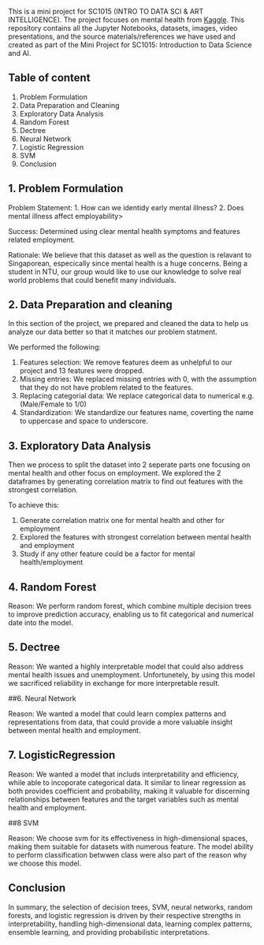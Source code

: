 This is a mini project for SC1015 (INTRO TO DATA SCI & ART INTELLIGENCE). The project focuses on mental health from [Kaggle](https://www.kaggle.com/datasets/michaelacorley/unemployment-and-mental-illness-survey). This repository contains all the Jupyter Notebooks, datasets, images, video presentations, and the source materials/references we have used and created as part of the Mini Project for SC1015: Introduction to Data Science and AI.

## Table of content
  1. Problem Formulation
  2. Data Preparation and Cleaning
  3. Exploratory Data Analysis
  4. Random Forest
  5. Dectree
  6. Neural Network
  7. Logistic Regression
  8. SVM
  9. Conclusion


## 1. Problem Formulation

Problem Statement: 1. How can we identidy early mental illness?
                   2. Does mental illness affect employability>

Success: Determined using clear mental health symptoms and features related employment.

Rationale: We believe that this dataset as well as the question is relavant to Singaporean, especically since mental health is a huge concerns. Being a student in NTU, our group would like to use our knowledge to solve real world problems that could benefit many individuals.

## 2. Data Preparation and cleaning

In this section of the project, we prepared and cleaned the data to help us analyze our data better so that it matches our problem statment.

We performed the following:

 1. Features selection: We remove features deem as unhelpful to our project and 13 features were dropped.
 2. Missing entries: We replaced missing entries with 0, with the assumption that they do not have problem related to the features.
 3. Replacing categorial data: We replace categorical data to numerical e.g. (Male/Female to 1/0) 
 4. Standardization: We standardize our features name, coverting the name to uppercase and space to underscore.


## 3. Exploratory Data Analysis
Then we process to split the dataset into 2 seperate parts one focusing on mental health and other focus on employment. We explored the 2 dataframes by generating correlation matrix to find out features with the strongest correlation.

To achieve this:
1. Generate correlation matrix one for mental health and other for employment
2. Explored the features with strongest correlation between mental health and employment
3. Study if any other feature could be a factor for mental health/employment

## 4. Random Forest

Reason: We perform random forest, which combine multiple decision trees to improve prediction accuracy, enabling us to fit categorical and numerical date into the model.

## 5. Dectree

Reason: We wanted a highly interpretable model that could also address mental health issues and unemployment. Unfortunetely, by using this model we sacrificed reliability in exchange for more interpretable result.

##6. Neural Network

Reason: We wanted a model that could learn complex patterns and representations from data, that could provide a more valuable insight between mental health and employment.

## 7. LogisticRegression

Reason: We wanted a model that includs interpretability and efficiency, while able to incoporate categorical data. It similar to linear regression as both provides coefficient and probability, making it valuable for discerning relationships between features and the target variables such as mental health and employment.

##8 SVM

Reason: We choose svm for its effectiveness in high-dimensional spaces, making them suitable for datasets with numerous feature. The model ability to perform classification betwwen class were also part of the reason why we choose this model.

## Conclusion
In summary, the selection of decision trees, SVM, neural networks, random forests, and logistic regression is driven by their respective strengths in interpretability, handling high-dimensional data, learning complex patterns, ensemble learning, and providing probabilistic interpretations. 





